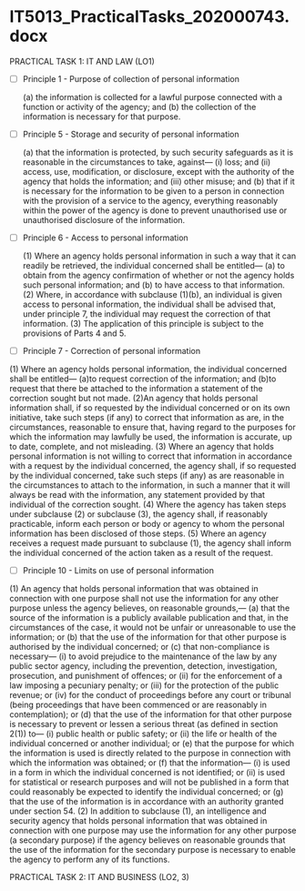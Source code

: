 # IT5013_PracticalTasks_202000743.docx

PRACTICAL TASK 1: IT AND LAW (LO1)

- [ ] Principle 1 - Purpose of collection of personal information

  (a)	the information is collected for a lawful purpose connected with a function or activity of the agency; and
  (b)	the collection of the information is necessary for that purpose.
    
  
  
- [ ] Principle 5 - Storage and security of personal information

  (a)	that the information is protected, by such security safeguards as it is reasonable in the circumstances to take, against—
    (i)	loss; and
    (ii)	access, use, modification, or disclosure, except with the authority of the agency that holds the information; and
    (iii)	other misuse; and
  (b)	that if it is necessary for the information to be given to a person in connection with the provision of a service to the agency, everything reasonably within the power of    the agency is done to prevent unauthorised use or unauthorised disclosure of the information.



- [ ] Principle 6 - Access to personal information

  (1)	Where an agency holds personal information in such a way that it can readily be retrieved, the individual concerned shall be entitled—
    (a)	to obtain from the agency confirmation of whether or not the agency holds such personal information; and
    (b) to have access to that information.
  (2)	Where, in accordance with subclause (1)﻿(b), an individual is given access to personal information, the individual shall be advised that, under principle 7, the individual   may request the correction of that information.
  (3)	The application of this principle is subject to the provisions of Parts 4 and 5.



- [ ]  Principle 7 - Correction of personal information

  (1) Where an agency holds personal information, the individual concerned shall be entitled—
    (a)to request correction of the information; and
    (b)to request that there be attached to the information a statement of the correction sought but not made.
  (2)An agency that holds personal information shall, if so requested by the individual concerned or on its own initiative, take such steps (if any) to correct that information    as are, in the circumstances, reasonable to ensure that, having regard to the purposes for which the information may lawfully be used, the information is accurate, up to        date, complete, and not misleading.
  (3)	Where an agency that holds personal information is not willing to correct that information in accordance with a request by the individual concerned, the agency shall, if     so requested by the individual concerned, take such steps (if any) as are reasonable in the circumstances to attach to the information, in such a manner that it will always be   read with the information, any statement provided by that individual of the correction sought.
  (4)	Where the agency has taken steps under subclause (2) or subclause (3), the agency shall, if reasonably practicable, inform each person or body or agency to whom the          personal information has been disclosed of those steps.
  (5)	Where an agency receives a request made pursuant to subclause (1), the agency shall inform the individual concerned of the action taken as a result of the request.


- [ ]  Principle 10 - Limits on use of personal information

  (1)	An agency that holds personal information that was obtained in connection with one purpose shall not use the information for any other purpose unless the agency believes,    on reasonable grounds,—
    (a)	that the source of the information is a publicly available publication and that, in the circumstances of the case, it would not be unfair or unreasonable to use the          information; or
    (b)	that the use of the information for that other purpose is authorised by the individual concerned; or
    (c)	that non-compliance is necessary—
      (i)	to avoid prejudice to the maintenance of the law by any public sector agency, including the prevention, detection, investigation, prosecution, and punishment of              offences; or
      (ii)	for the enforcement of a law imposing a pecuniary penalty; or
      (iii)	for the protection of the public revenue; or
      (iv)	for the conduct of proceedings before any court or tribunal (being proceedings that have been commenced or are reasonably in contemplation); or
    (d)	that the use of the information for that other purpose is necessary to prevent or lessen a serious threat (as defined in section 2(1)) to—
      (i)	public health or public safety; or
      (ii)	the life or health of the individual concerned or another individual; or
    (e)	that the purpose for which the information is used is directly related to the purpose in connection with which the information was obtained; or
    (f)	that the information—
      (i)	is used in a form in which the individual concerned is not identified; or
      (ii)	is used for statistical or research purposes and will not be published in a form that could reasonably be expected to identify the individual concerned; or
    (g)	that the use of the information is in accordance with an authority granted under section 54.
  (2)	In addition to subclause (1), an intelligence and security agency that holds personal information that was obtained in connection with one purpose may use the information    for any other purpose (a secondary purpose) if the agency believes on reasonable grounds that the use of the information for the secondary purpose is necessary to enable the    agency to perform any of its functions.
 



PRACTICAL TASK 2: IT AND BUSINESS (LO2, 3)
